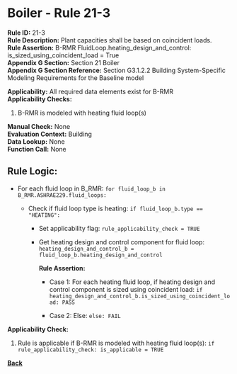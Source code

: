 
# Boiler - Rule 21-3  

**Rule ID:** 21-3  
**Rule Description:** Plant capacities shall be based on coincident loads.  
**Rule Assertion:** B-RMR FluidLoop.heating_design_and_control: is_sized_using_coincident_load = True  
**Appendix G Section:** Section 21 Boiler  
**Appendix G Section Reference:** Section G3.1.2.2 Building System-Specific Modeling Requirements for the Baseline model  

**Applicability:** All required data elements exist for B-RMR  
**Applicability Checks:**  

1. B-RMR is modeled with heating fluid loop(s)

**Manual Check:** None  
**Evaluation Context:** Building  
**Data Lookup:** None  
**Function Call:** None  

## Rule Logic:  

- For each fluid loop in B_RMR: `for fluid_loop_b in B_RMR.ASHRAE229.fluid_loops:`

  - Check if fluid loop type is heating: `if fluid_loop_b.type == "HEATING":`

    - Set applicability flag: `rule_applicability_check = TRUE`

    - Get heating design and control component for fluid loop: `heating_design_and_control_b = fluid_loop_b.heating_design_and_control`

      **Rule Assertion:**

      - Case 1: For each heating fluid loop, if heating design and control component is sized using coincident load: `if heating_design_and_control_b.is_sized_using_coincident_load: PASS`

      - Case 2: Else: `else: FAIL`

**Applicability Check:**

1. Rule is applicable if B-RMR is modeled with heating fluid loop(s): `if rule_applicability_check: is_applicable = TRUE`

**[Back](../_toc.md)**
